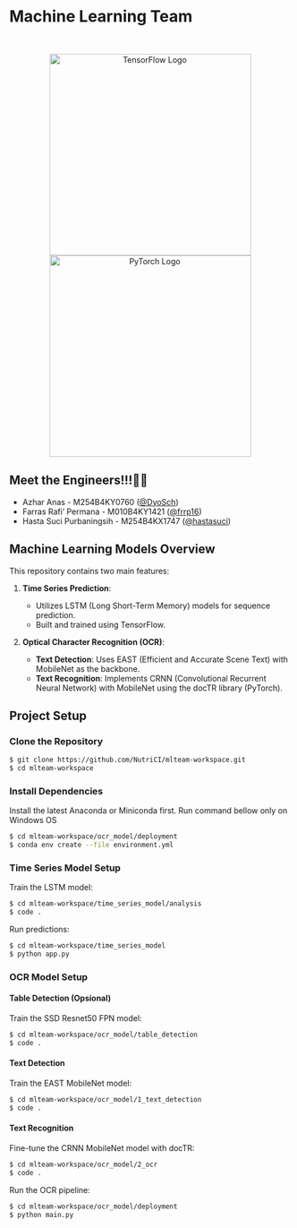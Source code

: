 # Machine Learning Team
</br>
<p align="center">
  <a href="https://www.tensorflow.org/" target="blank"><img src="https://www.tensorflow.org/images/tf_logo_social.png" width="360" alt="TensorFlow Logo" /></a>
  <a href="https://pytorch.org/" target="blank"><img src="https://pytorch.org/assets/images/logo.svg" width="360" alt="PyTorch Logo" /></a>
</p>

## Meet the Engineers!!!🧑‍💻

- Azhar Anas - M254B4KY0760 ([@DyoSch](https://github.com/DyoSch))
- Farras Rafi’ Permana - M010B4KY1421  ([@frrp16](https://github.com/frrp16))
- Hasta Suci Purbaningsih - M254B4KX1747 ([@hastasuci](https://github.com/hastasuci))

## Machine Learning Models Overview

This repository contains two main features:

1. **Time Series Prediction**:
   - Utilizes LSTM (Long Short-Term Memory) models for sequence prediction.
   - Built and trained using TensorFlow.

2. **Optical Character Recognition (OCR)**:
   - **Text Detection**: Uses EAST (Efficient and Accurate Scene Text) with MobileNet as the backbone.
   - **Text Recognition**: Implements CRNN (Convolutional Recurrent Neural Network) with MobileNet using the docTR library (PyTorch).


## Project Setup

### Clone the Repository

```bash
$ git clone https://github.com/NutriCI/mlteam-workspace.git
$ cd mlteam-workspace
```

### Install Dependencies
Install the latest Anaconda or Miniconda first. Run command bellow only on Windows OS

```bash
$ cd mlteam-workspace/ocr_model/deployment
$ conda env create --file environment.yml
```

### Time Series Model Setup

Train the LSTM model:

```bash
$ cd mlteam-workspace/time_series_model/analysis
$ code .
```

Run predictions:

```bash
$ cd mlteam-workspace/time_series_model
$ python app.py
```

### OCR Model Setup

#### Table Detection (Opsional)
Train the SSD Resnet50 FPN model:

```bash
$ cd mlteam-workspace/ocr_model/table_detection
$ code .
```

#### Text Detection
Train the EAST MobileNet model:

```bash
$ cd mlteam-workspace/ocr_model/1_text_detection
$ code .
```

#### Text Recognition
Fine-tune the CRNN MobileNet model with docTR:

```bash
$ cd mlteam-workspace/ocr_model/2_ocr
$ code .
```

Run the OCR pipeline:

```bash
$ cd mlteam-workspace/ocr_model/deployment
$ python main.py
```
